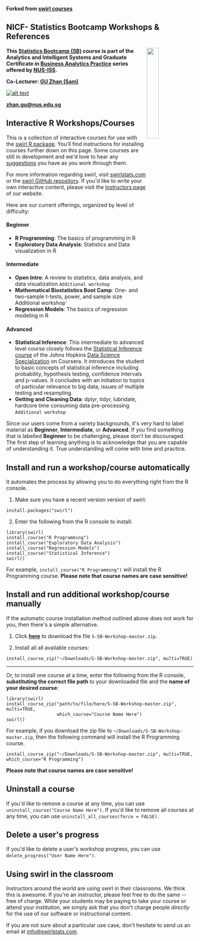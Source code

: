 **Forked from [swirl courses](https://github.com/swirldev/swirl_courses)**
## NICF- Statistics Bootcamp Workshops & References


<img align="right" src='http://www.aisp.sg/images/APP/ISS.jpg' width=25%>



**This [Statistics Bootcamp (SB)](https://www.iss.nus.edu.sg/executive-education/course/detail/nicf-statistics-bootcamp/analytics-and-intelligent-systems "Statistics Bootcamp") course is part of the Analytics and Intelligent Systems and Graduate Certificate in [Business Analytics Practice](https://www.iss.nus.edu.sg/stackable-certificate-programmes/business-analytics/graduate-certificate-in-business-analytics-practice "Business Analytics Practice") series offered by [NUS-ISS](https://www.iss.nus.edu.sg "Institute of Systems Science, National University of Singapore").**

**Co-Lecturer: [GU Zhan (Sam)](https://www.iss.nus.edu.sg/about-us/staff/detail/201/GU%20Zhan "GU Zhan (Sam)")**

[![alt text](https://www.iss.nus.edu.sg/images/default-source/About-Us/7.6.1-teaching-staff/sam-website.tmb-.png "Let's check Sam' profile page")](https://www.iss.nus.edu.sg/about-us/staff/detail/201/GU%20Zhan)

**zhan.gu@nus.edu.sg**


## Interactive R Workshops/Courses
This is a collection of interactive courses for use with the [swirl R package](http://swirlstats.com). You'll find instructions for installing courses further down on this page. Some courses are still in development and we'd love to hear any [suggestions](https://github.com/swirldev/swirl_courses/issues/new) you have as you work through them.

For more information regarding swirl, visit [swirlstats.com](http://swirlstats.com) or the [swirl GitHub repository](https://github.com/swirldev/swirl). If you'd like to write your own interactive content, please visit the [Instructors page](http://swirlstats.com/instructors.html) of our website.

Here are our current offerings, organized by level of difficulty:

#### Beginner

- **R Programming**: The basics of programming in R
- **Exploratory Data Analysis**: Statistics and Data visualization in R

#### Intermediate

- **Open Intro**: A review to statistics, data analysis, and data visualization `Additional workshop`
- **Mathematical Biostatistics Boot Camp**: One- and two-sample t-tests, power, and sample size Additional workshop` 
- **Regression Models**: The basics of regression modeling in R

#### Advanced

- **Statistical Inference**: This intermediate to advanced level course closely follows the
[Statistical Inference course](https://www.coursera.org/course/statinference) of the Johns Hopkins 
[Data Science Specialization](https://www.coursera.org/specialization/jhudatascience/1) on Coursera. It
introduces the student to basic concepts of statistical inference
including probability, hypothesis testing, confidence intervals and
p-values. It concludes with an initiation to topics of particular
relevance to big data, issues of multiple testing and resampling.
- **Getting and Cleaning Data**: dplyr, tidyr, lubridate, hardcore time consuming data pre-processing `Additional workshop`

Since our users come from a variety backgrounds, it's very hard to label material as **Beginner**, **Intermediate**, or **Advanced**. If you find something that is labelled **Beginner** to be challenging, please don't be discouraged. The first step of learning anything is to acknowledge that you are capable of understanding it. True understanding will come with time and practice.


## Install and run a workshop/course automatically

It automates the process by allowing you to do everything right from the R console.

1) Make sure you have a recent version version of swirl:

```
install.packages("swirl")
```

2) Enter the following from the R console to install:

```
library(swirl)
install_course("R Programming")
install_course("Exploratory Data Analysis")
install_course("Regression Models")
install_course("Statistical Inference")
swirl()
```

For example, `install_course("R Programming")` will install the R Programming course. **Please note that course names are case sensitive!**


## Install and run additional workshop/course manually

If the automatic course installation method outlined above does not work for you, then there's a simple alternative.

1) Click [**here**](https://github.com/telescopeuser/S-SB-Workshop/archive/master.zip "S-SB-Workshop-master.zip") to download the file `S-SB-Workshop-master.zip`.

2) Install all all available courses:

```
install_course_zip("~/Downloads/S-SB-Workshop-master.zip", multi=TRUE)
```

---

Or, to install one course at a time, enter the following from the R console, **substituting the correct file path** to your downloaded file and the **name of your desired course**:

```
library(swirl)
install_course_zip("path/to/file/here/S-SB-Workshop-master.zip", multi=TRUE, 
                   which_course="Course Name Here")
swirl()
```

For example, if you download the zip file to `~/Downloads/S-SB-Workshop-master.zip`, then the following command will install the R Programming course.

```
install_course_zip("~/Downloads/S-SB-Workshop-master.zip", multi=TRUE, which_course="R Programming")
```

**Please note that course names are case sensitive!**


## Uninstall a course

If you'd like to remove a course at any time, you can use `uninstall_course("Course Name Here")`.
If you'd like to remove all courses at any time, you can use `uninstall_all_courses(force = FALSE)`.

## Delete a user's progress

If you'd like to delete a user's workshop progress, you can use `delete_progress("User Name Here")`.

## Using swirl in the classroom

Instructors around the world are using swirl in their classrooms. We think this is awesome. If you're an instructor, please feel free to do the same -- free of charge. While your students may be paying to take your course or attend your institution, we simply ask that you don't charge people *directly* for the use of our software or instructional content.

If you are not sure about a particular use case, don't hesitate to send us an email at info@swirlstats.com.
